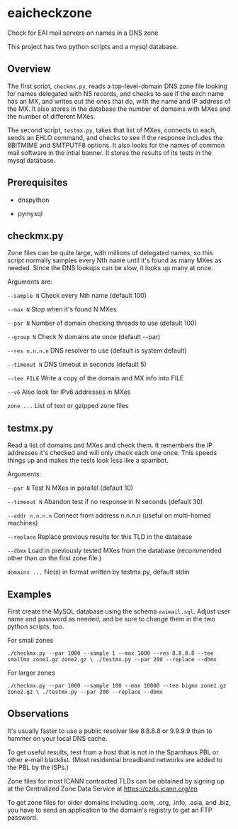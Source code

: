 # eaicheckzone
Check for EAI mail servers on names in a DNS zone

This project has two python scripts and a mysql database.

## Overview

The first script, `checkmx.py`, reads a top-level-domain DNS zone file
looking for names delegated with NS records, and checks to see if the each name
has an MX, and writes out the ones that do, with the name and IP address of the MX.
It also stores in the database the number of domains with MXes and the number of
different MXes.

The second script, `testmx.py`, takes that list of MXes, connects to each, 
sends an EHLO command, and checks to see if the response includes the 8BITMIME
and SMTPUTF8 options.
It also looks for the names of common mail software in the intial banner.
It stores the results of its tests in the mysql database.

## Prerequisites

* dnspython

* pymysql

## checkmx.py

Zone files can be quite large, with millions of delegated names, so this script
normally samples every Nth name until it's found as many MXes as needed.  Since
the DNS lookups can be slow, it looks up many at once.

Arguments are:

`--sample N` Check every Nth name (default 100)

`--max N` Stop when it's found N MXes

`--par N` Number of domain checking threads to use (default 100)

`--group N` Check N domains ate once (default --par)

`--res n.n.n.n` DNS resolver to use (default is system default)

`--timeout N` DNS timeout in seconds (default 5)

`--tee FILE` Write a copy of the domain and MX info into FILE

`--v6` Also look for IPv6 addresses in MXes 

`zone ...` List of text or gzipped zone files

## testmx.py

Read a list of domains and MXes and check them.
It remembers the IP addresses it's checked and will only check each one once.
This speeds things up and makes the tests look less like a spambot.

Arguments:

`--par N` Test N MXes in parallel (default 10)

`--timeout N` Abandon test if no response in N seconds (default 30)

`--addr n.n.n.n` Connect from address n.n.n.n (useful on multi-homed machines)

`--replace` Replace previous results for this TLD in the database

`--dbmx` Load in previously tested MXes from the database (recommended other than on the first zone file.)

`domains ...` file(s) in format written by testmx.py, default stdin

## Examples

First create the MySQL database using the schema `eaimail.sql`.  Adjust user name and password as needed, and
be sure to change them in the two python scripts, too.

For small zones

`./checkmx.py --par 1000 --sample 1 --max 1000 --res 8.8.8.8 --tee smallmx zone1.gz zone2.gz \
 ./testmx.py --par 200 --replace --dbmx`

For larger zones

`./checkmx.py --par 1000 --sample 100 --max 10000 --tee bigmx zone1.gz zone2.gz \
 ./testmx.py --par 200 --replace --dbmx`

## Observations

It's usually faster to use a public resolver like 8.8.8.8 or 9.9.9.9 than to hammer on your local DNS cache.

To get useful results, test from a host that is not in the Spamhaus PBL or other e-mail blacklist.
(Most residential broadband networks are added to the PBL by the ISPs.)

Zone files for most ICANN contracted TLDs can be obtained by signing up at
the Centralized Zone Data Service at https://czds.icann.org/en

To get zone files for older domains including .com, .org, .info, .asia, and .biz,
you have to send an application to the domain's registry to get an FTP
password.
